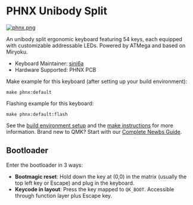 # PHNX Unibody Split

[![phnx.png](https://i.imgur.com/Z4EUHM8.jpeg)](https://www.youtube.com/watch?v=Z5Uw6cO_Igg)

An unibody split ergonomic keyboard featuring 54 keys, each equipped with customizable addressable LEDs. Powered by ATMega and based on Miryoku.

-   Keyboard Maintainer: [sini6a](https://github.com/sini6a)
-   Hardware Supported: PHNX PCB

Make example for this keyboard (after setting up your build environment):

    make phnx:default

Flashing example for this keyboard:

    make phnx:default:flash

See the [build environment setup](https://docs.qmk.fm/#/getting_started_build_tools) and the [make instructions](https://docs.qmk.fm/#/getting_started_make_guide) for more information. Brand new to QMK? Start with our [Complete Newbs Guide](https://docs.qmk.fm/#/newbs).

## Bootloader

Enter the bootloader in 3 ways:

-   **Bootmagic reset**: Hold down the key at (0,0) in the matrix (usually the top left key or Escape) and plug in the keyboard.
-   **Keycode in layout**: Press the key mapped to `QK_BOOT`. Accessible through function layer plus Escape key.

